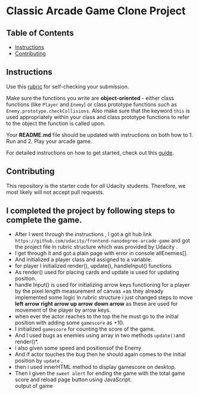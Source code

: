 # Classic Arcade Game Clone Project

## Table of Contents

- [Instructions](#instructions)
- [Contributing](#contributing)

## Instructions

Use this [rubric](https://review.udacity.com/#!/rubrics/15/view) for self-checking your submission.

Make sure the functions you write are **object-oriented** - either class functions (like `Player` and `Enemy`) or class prototype functions such as `Enemy.prototype.checkCollisions`. Also make sure that the keyword `this` is used appropriately within your class and class prototype functions to refer to the object the function is called upon.

Your **README.md** file should be updated with instructions on both how to 1. Run and 2. Play your arcade game.

For detailed instructions on how to get started, check out this [guide](https://docs.google.com/document/d/1v01aScPjSWCCWQLIpFqvg3-vXLH2e8_SZQKC8jNO0Dc/pub?embedded=true).

## Contributing

This repository is the starter code for _all_ Udacity students. Therefore, we most likely will not accept pull requests.

## I completed  the project by following steps to complete the game.
+ After I went through the instructions , I got a git hub link `https://github.com/udacity/frontend-nanodegree-arcade-game` and got the project file  in rubric structure which was provided by Udacity .
+ I get through it and got a plain page with error in console allEnemies[].
+ And initialized a player class and assigned to a variable.
+ for player I initialized render(), update(), handleInput() functions
+ As render() used for placing cards and update is used for updating position.
+ handle Input() is used for initializing  arrow keys functioning for a player by the pixel length measurement of canvas
+as they already implemented some logic in rubric structure i just changed steps to move __left arrow__ __right arrow__ __up arrow__ __down arrow__  as these are used for movement of the player by arrow keys.
+ when ever the actor reaches to the top the he must go to the initial position with adding some `gamescore` as +10. 
+ I initialized `gamescore` for counting the score of the game.
+ And I used bugs as enemies using array in two methods `update()`and render()*.
+ i also given some speed and positionsof the Enemy
+ And if actor touches the bug then he should again comes to the initial position by `update` .
+ then i used innerHTML method to display gamescore on desktop.
+ Then I given the `sweet alert` for ending the game with the total game score and reload page button using JavaScript.  
output of game
